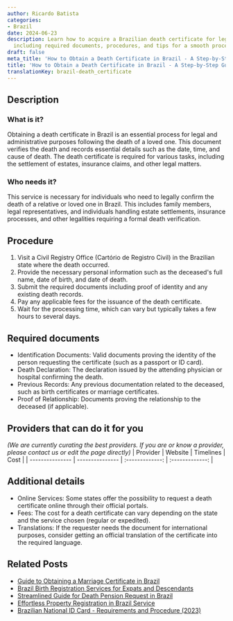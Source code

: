 ```yaml
---
author: Ricardo Batista
categories:
- Brazil
date: 2024-06-23
description: Learn how to acquire a Brazilian death certificate for legal purposes,
  including required documents, procedures, and tips for a smooth process.
draft: false
meta_title: 'How to Obtain a Death Certificate in Brazil - A Step-by-Step Guide'
title: 'How to Obtain a Death Certificate in Brazil - A Step-by-Step Guide'
translationKey: brazil-death_certificate
---
```



## Description
### What is it?
Obtaining a death certificate in Brazil is an essential process for legal and administrative purposes following the death of a loved one. This document verifies the death and records essential details such as the date, time, and cause of death. The death certificate is required for various tasks, including the settlement of estates, insurance claims, and other legal matters.

### Who needs it?
This service is necessary for individuals who need to legally confirm the death of a relative or loved one in Brazil. This includes family members, legal representatives, and individuals handling estate settlements, insurance processes, and other legalities requiring a formal death verification.

## Procedure

1. Visit a Civil Registry Office (Cartório de Registro Civil) in the Brazilian state where the death occurred.
2. Provide the necessary personal information such as the deceased's full name, date of birth, and date of death.
3. Submit the required documents including proof of identity and any existing death records.
4. Pay any applicable fees for the issuance of the death certificate.
5. Wait for the processing time, which can vary but typically takes a few hours to several days.


## Required documents

- Identification Documents: Valid documents proving the identity of the person requesting the certificate (such as a passport or ID card).
- Death Declaration: The declaration issued by the attending physician or hospital confirming the death.
- Previous Records: Any previous documentation related to the deceased, such as birth certificates or marriage certificates.
- Proof of Relationship: Documents proving the relationship to the deceased (if applicable).


## Providers that can do it for you
_(We are currently curating the best providers. If you are or know a provider, please contact us or edit the page directly)_
| Provider        |     Website     |     Timelines    |       Cost      |
| --------------- | --------------- |  :-------------: | :-------------: |

## Additional details

- Online Services: Some states offer the possibility to request a death certificate online through their official portals.
- Fees: The cost for a death certificate can vary depending on the state and the service chosen (regular or expedited).
- Translations: If the requester needs the document for international purposes, consider getting an official translation of the certificate into the required language.

## Related Posts

- [Guide to Obtaining a Marriage Certificate in Brazil](https://tramitit.com/english/guides/brazil/marriage_certificate/)
- [Brazil Birth Registration Services for Expats and Descendants](https://tramitit.com/english/guides/brazil/birth_registration/)
- [Streamlined Guide for Death Pension Request in Brazil](https://tramitit.com/english/guides/brazil/death_pension_request/)
- [Effortless Property Registration in Brazil Service](https://tramitit.com/english/guides/brazil/property_registration/)
- [Brazilian National ID Card - Requirements and Procedure (2023)](https://tramitit.com/english/guides/brazil/national_id/)